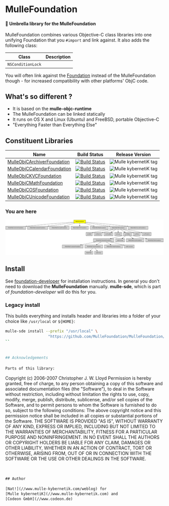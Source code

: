 # MulleFoundation

#### 💍 Umbrella library for the MulleFoundation

MulleFoundation combines various Objective-C class libraries into one unifying
Foundation that you `#import` and link against. It also adds the following
class:

Class             | Description
------------------|-----------
`NSConditionLock` |


You will often link against the [Foundation](//github.com/MulleFoundation)
instead of the MulleFoundation though - for increased compatibility
with other platforms' ObjC code.


## What's so different ?

* It is based on the **mulle-objc-runtime**
* The MulleFoundation can be linked statically
* It runs on OS X and Linux (Ubuntu) and FreeBSD, portable Objective-C
* "Everything Faster than Everything Else"


## Constituent Libraries

  Name         | Build Status | Release Version
---------------|--------------|---------------------------------
[MulleObjCArchiverFoundation](//github.com/MulleFoundation/MulleObjCArchiverFoundation)  | [![Build Status](https://github.com/MulleFoundation/MulleObjCArchiverFoundation/workflows/CI/badge.svg?branch=release)](//github.com/MulleFoundation/MulleObjCArchiverFoundation/actions) | ![Mulle kybernetiK tag](https://img.shields.io/github/tag/MulleFoundation/MulleObjCArchiverFoundation.svg)
[MulleObjCCalendarFoundation](//github.com/MulleFoundation/MulleObjCCalendarFoundation)  | [![Build Status](https://github.com/MulleFoundation/MulleObjCCalendarFoundation/workflows/CI/badge.svg?branch=release)](//github.com/MulleFoundation/MulleObjCCalendarFoundation/actions) | ![Mulle kybernetiK tag](https://img.shields.io/github/tag/MulleFoundation/MulleObjCCalendarFoundation.svg)
[MulleObjCKVCFoundation](//github.com/MulleFoundation/MulleObjCKVCFoundation) | [![Build Status](https://github.com/MulleFoundation/MulleObjCKVCFoundation/workflows/CI/badge.svg?branch=release)](//github.com/MulleFoundation/MulleObjCKVCFoundation/actions) | ![Mulle kybernetiK tag](https://img.shields.io/github/tag/MulleFoundation/MulleObjCKVCFoundation.svg)
[MulleObjCMathFoundation](//github.com/MulleFoundation/MulleObjCMathFoundation) | [![Build Status](https://github.com/MulleFoundation/MulleObjCMathFoundation/workflows/CI/badge.svg?branch=release)](//github.com/MulleFoundation/MulleObjCMathFoundation/actions) | ![Mulle kybernetiK tag](https://img.shields.io/github/tag/MulleFoundation/MulleObjCMathFoundation.svg)
[MulleObjCOSFoundation](//github.com/MulleFoundation/MulleObjCOSFoundation) | [![Build Status](https://github.com/MulleFoundation/MulleObjCOSFoundation/workflows/CI/badge.svg?branch=release)](//github.com/MulleFoundation/MulleObjCOSFoundation/actions) | ![Mulle kybernetiK tag](https://img.shields.io/github/tag/MulleFoundation/MulleObjCOSFoundation.svg)
[MulleObjCUnicodeFoundation](//github.com/MulleFoundation/MulleObjCUnicodeFoundation)  | [![Build Status](https://github.com/MulleFoundation/MulleObjCUnicodeFoundation/workflows/CI/badge.svg?branch=release)](//github.com/MulleFoundation/MulleObjCUnicodeFoundation/actions) | ![Mulle kybernetiK tag](https://img.shields.io/github/tag/MulleFoundation/MulleObjCUnicodeFoundation.svg)

<!--
[MulleObjCDecimalFoundation](//github.com/MulleFoundation/MulleObjCDecimalFoundation)  | [![Build Status](https://github.com/MulleFoundation/MulleObjCDecimalFoundation/workflows/CI/badge.svg?branch=release)](//github.com/MulleFoundation/MulleObjCDecimalFoundation/actions) | ![Mulle kybernetiK tag](https://img.shields.io/github/tag/MulleFoundation/MulleObjCDecimalFoundation.svg)

> MulleObjCOSFoundation's one test failure is known and left
> as an exercise for the reader.
-->


### You are here

![Overview](overview.dot.svg)


## Install

See [foundation-developer](//github.com/MulleFoundation/Foundation-developer)
for installation instructions. In general you don't need to download the
**MulleFoundation** manually. **mulle-sde**, which is part of
*foundation-developer* will do this for you.

### Legacy install

This builds everything and installs header and libraries into a folder of
your choice like `/usr/local` or `${HOME}`:

``` bash
mulle-sde install --prefix "/usr/local" \
                   "https://github.com/MulleFoundation/MulleFoundation/archive/latest.tar.gz"
``


## Acknowledgements

Parts of this library:

```
Copyright (c) 2006-2007 Christopher J. W. Lloyd
Permission is hereby granted, free of charge, to any person obtaining a copy of this software and associated documentation files (the "Software"), to deal in the Software without restriction, including without limitation the rights to use, copy, modify, merge, publish, distribute, sublicense, and/or sell copies of the Software, and to permit persons to whom the Software is furnished to do so, subject to the following conditions:
The above copyright notice and this permission notice shall be included in all copies or substantial portions of the Software.
THE SOFTWARE IS PROVIDED "AS IS", WITHOUT WARRANTY OF ANY KIND, EXPRESS OR IMPLIED, INCLUDING BUT NOT LIMITED TO THE WARRANTIES OF MERCHANTABILITY, FITNESS FOR A PARTICULAR PURPOSE AND NONINFRINGEMENT. IN NO EVENT SHALL THE AUTHORS OR COPYRIGHT HOLDERS BE LIABLE FOR ANY CLAIM, DAMAGES OR OTHER LIABILITY, WHETHER IN AN ACTION OF CONTRACT, TORT OR OTHERWISE, ARISING FROM, OUT OF OR IN CONNECTION WITH THE SOFTWARE OR THE USE OR OTHER DEALINGS IN THE SOFTWARE.
```


## Author

[Nat!](//www.mulle-kybernetik.com/weblog) for
[Mulle kybernetiK](//www.mulle-kybernetik.com) and
[Codeon GmbH](//www.codeon.de)
